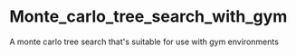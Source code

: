 # Monte_carlo_tree_search_with_gym
A monte carlo tree search that's suitable for use with gym environments
